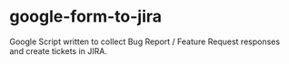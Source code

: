 # google-form-to-jira
Google Script written to collect Bug Report / Feature Request responses and create tickets in JIRA.
